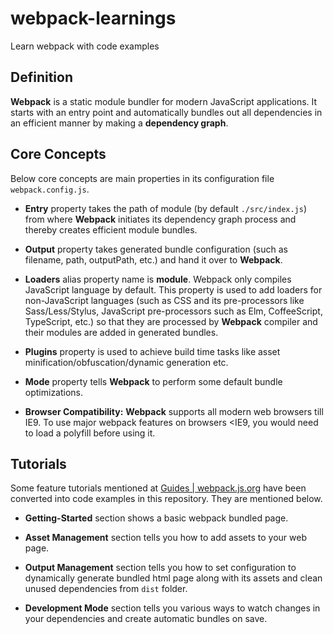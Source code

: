 # webpack-learnings
Learn webpack with code examples

## Definition
**Webpack** is a static module bundler for modern JavaScript applications. It starts with an entry point and automatically bundles out all dependencies in an efficient manner by making a **dependency graph**.

## Core Concepts
Below core concepts are main properties in its configuration file `webpack.config.js`.
- **Entry** property takes the path of module (by default `./src/index.js`) from where **Webpack** initiates its dependency graph process and thereby creates efficient module bundles.

- **Output** property takes generated bundle configuration (such as filename, path, outputPath, etc.) and hand it over to **Webpack**.

- **Loaders** alias property name is **module**. Webpack only compiles JavaScript language by default. This property is used to add loaders for non-JavaScript languages (such as CSS and its pre-processors like Sass/Less/Stylus, JavaScript pre-processors such as Elm, CoffeeScript, TypeScript, etc.) so that they are processed by **Webpack** compiler and their modules are added in generated bundles.

- **Plugins** property is used to achieve build time tasks like asset minification/obfuscation/dynamic generation etc.

- **Mode** property tells **Webpack** to perform some default bundle optimizations.

- **Browser Compatibility:** **Webpack** supports all modern web browsers till IE9. To use major webpack features on browsers <IE9, you would need to load a polyfill before using it.

## Tutorials
Some feature tutorials mentioned at [Guides | webpack.js.org](https://webpack.js.org/guides/) have been converted into code examples in this repository. They are mentioned below.

- **Getting-Started** section shows a basic webpack bundled page.

- **Asset Management** section tells you how to add assets to your web page.

- **Output Management** section tells you how to set configuration to dynamically generate bundled html page along with its assets and clean unused dependencies from `dist` folder.

- **Development Mode** section tells you various ways to watch changes in your dependencies and create automatic bundles on save.
